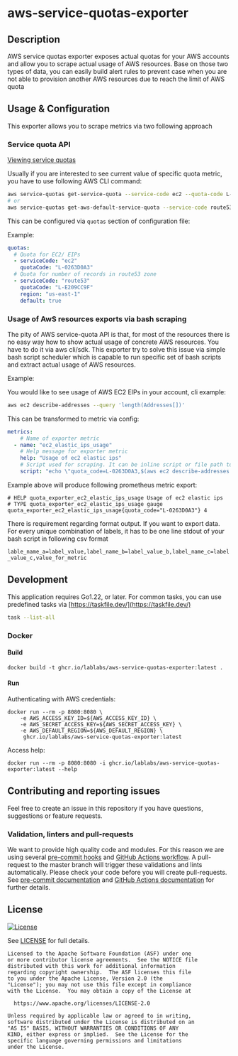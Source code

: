 # aws-service-quotas-exporter

## Description

AWS service quotas exporter exposes actual quotas for your AWS accounts and allow you to scrape actual
usage of AWS resources. Base on those two types of data, you can easily build
alert rules to prevent case when you are not able to provision another AWS resources due to reach the limit of AWS quota

## Usage & Configuration

This exporter allows you to scrape metrics via two following approach

### Service quota API

[Viewing service quotas](https://docs.aws.amazon.com/servicequotas/latest/userguide/gs-request-quota.html)

Usually if you are interested to see current value of specific quota metric, you have to use following AWS CLI command:

```bash
aws service-quotas get-service-quota --service-code ec2 --quota-code L-0263D0A3
# or
aws service-quotas get-aws-default-service-quota --service-code route53 --quota-code L-E209CC9F --region us-east-1
```

This can be configured via `quotas` section of configuration file:

Example:
```yaml
quotas:
  # Quota for EC2/ EIPs
  - serviceCode: "ec2"
    quotaCode: "L-0263D0A3"
  # Quota for number of records in route53 zone
  - serviceCode: "route53"
    quotaCode: "L-E209CC9F"
    region: "us-east-1"
    default: true
```

### Usage of AwS resources exports via bash scraping

The pity of AWS service-quota API is that, for most of the resources there is no easy way how to show actual usage of concrete
AWS resources. You have to do it via aws cli/sdk. This exporter try to solve this issue via simple bash script scheduler which
is capable to run specific set of bash scripts and extract actual usage of AWS resources.

Example:

You would like to see usage of AWS EC2 EIPs in your account, cli example:
```bash
aws ec2 describe-addresses --query 'length(Addresses[])'
```
This can be transformed to metric via config:
```yaml
metrics:
    # Name of exporter metric
  - name: "ec2_elastic_ips_usage"
    # Help message for exporter metric
    help: "Usage of ec2 elastic ips"
    # Script used for scraping. It can be inline script or file path to script
    script: "echo \"quota_code=L-0263D0A3,$(aws ec2 describe-addresses --query \'length(Addresses[])\')\""
```

Example above will produce following prometheus metric export:

```
# HELP quota_exporter_ec2_elastic_ips_usage Usage of ec2 elastic ips
# TYPE quota_exporter_ec2_elastic_ips_usage gauge
quota_exporter_ec2_elastic_ips_usage{quota_code="L-0263D0A3"} 4
```

There is requirement regarding format output. If you want to export data. For every unique
combination of labels, it has to be one line stdout of your bash script in following csv format

`lable_name_a=label_value,label_name_b=label_value_b,label_name_c=label_value_c,value_for_metric`

## Development

This application requires Go1.22, or later. For common tasks, you can use predefined tasks
via [https://taskfile.dev/](https://taskfile.dev/)

```bash
task --list-all
```

### Docker

#### Build
```
docker build -t ghcr.io/lablabs/aws-service-quotas-exporter:latest .
```
#### Run
Authenticating with AWS credentials:

```
docker run --rm -p 8080:8080 \
    -e AWS_ACCESS_KEY_ID=${AWS_ACCESS_KEY_ID} \
    -e AWS_SECRET_ACCESS_KEY=${AWS_SECRET_ACCESS_KEY} \
    -e AWS_DEFAULT_REGION=${AWS_DEFAULT_REGION} \
     ghcr.io/lablabs/aws-service-quotas-exporter:latest
```

Access help:
```
docker run --rm -p 8080:8080 -i ghcr.io/lablabs/aws-service-quotas-exporter:latest --help
```

## Contributing and reporting issues
Feel free to create an issue in this repository if you have questions, suggestions or feature requests.

### Validation, linters and pull-requests

We want to provide high quality code and modules. For this reason we are using
several [pre-commit hooks](.pre-commit-config.yaml) and
[GitHub Actions workflow](.github/workflows/golangci-lint.yml). A pull-request to the
master branch will trigger these validations and lints automatically. Please
check your code before you will create pull-requests. See
[pre-commit documentation](https://pre-commit.com/) and
[GitHub Actions documentation](https://docs.github.com/en/actions) for further
details.

## License
[![License](https://img.shields.io/badge/License-Apache%202.0-blue.svg)](https://opensource.org/licenses/Apache-2.0)

See [LICENSE](LICENSE) for full details.

    Licensed to the Apache Software Foundation (ASF) under one
    or more contributor license agreements.  See the NOTICE file
    distributed with this work for additional information
    regarding copyright ownership.  The ASF licenses this file
    to you under the Apache License, Version 2.0 (the
    "License"); you may not use this file except in compliance
    with the License.  You may obtain a copy of the License at

      https://www.apache.org/licenses/LICENSE-2.0

    Unless required by applicable law or agreed to in writing,
    software distributed under the License is distributed on an
    "AS IS" BASIS, WITHOUT WARRANTIES OR CONDITIONS OF ANY
    KIND, either express or implied.  See the License for the
    specific language governing permissions and limitations
    under the License.
